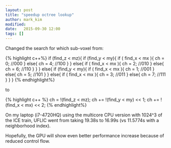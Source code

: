 ```yaml
---
layout: post
title: "speedup octree lookup"
author: mark_kim
modified:
date:   2015-09-30 12:00
tags: []
---
```

Changed the search for which sub-voxel from:

{% highlight c++%}
        if (find_z < mz){
            if (find_y < my){
                if ( find_x < mx ){
                    ch = 0; //000
                }
                else{
                    ch = 4; //100
                }
            }
            else{
                if ( find_x < mx ){
                    ch = 2; //010
                }
                else{
                    ch = 6; //110
                }
            }
        }
        else{
            if (find_y < my){
                if ( find_x < mx ){
                    ch = 1;   //001
                }
                else{
                    ch = 5;   //101
                }
            }
            else{
                if ( find_x < mx ){
                    ch = 3;   //011
                }
                else{
                    ch = 7;  //111
                }
            }
        }
{% endhighlight%}

to 

{% highlight c++ %}
        ch = !(find_z < mz);
        ch += !(find_y < my) << 1;
        ch += !(find_x < mx) << 2;
{% endhighlight%}

On my laptop (i7-4720HQ) using the multicore CPU version with 1024^3 of the ICE train, UFLIC went from taking 19.38s to 16.99s (vs 11.5774s with a neighborhood index).

Hopefully, the GPU will show even better performance increase because of reduced control flow.